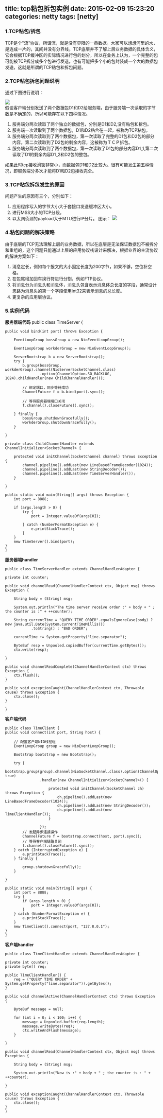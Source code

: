title: tcp粘包拆包实例
date: 2015-02-09 15:23:20
categories: netty
tags: [netty]
---
### 1.TCP粘包/拆包
TCP是个"流"协议，所谓流，就是没有界限的一串数据。大家可以想想河里的水，是连成一片的，其间并没有分界线。TCP底层并不了解上层业务数据的具体含义，它会根据TCP缓冲区的实际情况进行包的划分，所以在业务上认为，一个完整的包可能被TCP拆分成多个包进行发送，也有可能把多个小的包封装成一个大的数据包发送，这就是所谓的TCP粘包和拆包问题。
<!--more-->
### 2.TCP粘包拆包问题说明
通过下图进行说明：

![](/img/tcp-stick.png)  
假设客户端分别发送了两个数据包D1和D2给服务端，由于服务端一次读取的字节数是不确定的，所以可能存在以下四种情况。

1. 服务端分两次读取了两个独立的数据包，分别是D1和D2,没有粘包和拆包。
2. 服务端一次读取到了两个数据包，D1和D2粘合在一起，被称为TCP粘包。
3. 服务端分两次读取到了两个数据包，第一次读取了完整的D1包和D2包的部分内容，第二次读取到了D2包的剩余内容，这被称为ＴＣＰ拆包。
4. 服务端分两次读取到了两个数据包，第一次读取了D1包的部分内容D1_1,第二次读取了D1的剩余内容D1_2和D2包的整包。

如果此时tcp接收滑窗非常小，而数据包D1和D2比较大。很有可能发生第五种情况，即服务端分多次才能将D1和D2包接收完全。

### 3.TCP粘包拆包发生的原因
问题产生的原因有三个，分别如下：

1. 应用程序写入的字节大小大于套接口发送缓冲区大小。
2. 进行MSS大小的TCP分段。
3. 以太网侦测的payload大于MTU进行IP分片。
图示：
![](/img/tcp-stick-problem.png)


### 4.粘包问题的解决策略
由于底层的TCP无法理解上层的业务数据，所以在底层是无法保证数据包不被拆分和重组的，这个问题只能通过上层的应用协议栈设计来解决，根据业界的主流协议的解决方案如下：

1. 消息定长，例如每个报文的大小固定长度为200字节，如果不够，空位补空格。
2. 在包尾增加回车换行符进行分割，例如FTP协议。
3. 将消息分为消息头和消息体，消息头包含表示消息体总长度的字段，通常设计思路为消息头的第一个字段使用int32来表示消息的总长度。
4. 更复杂的应用层协议。


### 5.实例代码

**服务器端代码**
	public class TimeServer {

	public void bind(int port) throws Exception {

		EventLoopGroup bossGroup = new NioEventLoopGroup();

		EventLoopGroup workderGroup = new NioEventLoopGroup();

		ServerBootstrap b = new ServerBootstrap();
		try {
			b.group(bossGroup, workderGroup).channel(NioServerSocketChannel.class)
					.option(ChannelOption.SO_BACKLOG, 1024).childHandler(new ChildChannelHandler());

			// 绑定端口，同步等待成功
			ChannelFuture f = b.bind(port).sync();

			// 等待服务器端端口关闭
			f.channel().closeFuture().sync();

		} finally {
			bossGroup.shutdownGracefully();
			workderGroup.shutdownGracefully();
		}

	}

	private class ChildChannelHandler extends ChannelInitializer<SocketChannel> {

		protected void initChannel(SocketChannel channel) throws Exception {
			channel.pipeline().addLast(new LineBasedFrameDecoder(1024));
			channel.pipeline().addLast(new StringDecoder());
			channel.pipeline().addLast(new TimeServerHandler());
		}

	}

	public static void main(String[] args) throws Exception {
		int port = 8888;

		if (args.length > 0) {
			try {
				port = Integer.valueOf(args[0]);

			} catch (NumberFormatException e) {
				e.printStackTrace();
			}
		}
		new TimeServer().bind(port);
	}
	}

**服务器端handler**

	public class TimeServerHandler extends ChannelHandlerAdapter {

	private int counter;

	public void channelRead(ChannelHandlerContext ctx, Object msg) throws Exception {

		String body = (String) msg;

		System.out.println("The time server receive order :" + body + " ; the counter is :" + ++counter);

		String currentTime = "QUERY TIME ORDER".equalsIgnoreCase(body) ? new java.util.Date(System.currentTimeMillis())
				.toString() : "BAD ORDER";

		currentTime += System.getProperty("line.separator");

		ByteBuf resp = Unpooled.copiedBuffer(currentTime.getBytes());
		ctx.write(resp);

	}

	public void channelReadComplete(ChannelHandlerContext ctx) throws Exception {
		ctx.flush();
	}

	public void exceptionCaught(ChannelHandlerContext ctx, Throwable cause) throws Exception {
		ctx.close();
	}

	}

**客户端代码**

	public class TimeClient {
	public void connect(int port, String host) {

		// 配置客户端NIO线程组
		EventLoopGroup group = new NioEventLoopGroup();

		Bootstrap bootstrap = new Bootstrap();

		try {
			bootstrap.group(group).channel(NioSocketChannel.class).option(ChannelOption.TCP_NODELAY, true)
					.handler(new ChannelInitializer<SocketChannel>() {

						protected void initChannel(SocketChannel ch) throws Exception {
							ch.pipeline().addLast(new LineBasedFrameDecoder(1024));
							ch.pipeline().addLast(new StringDecoder());
							ch.pipeline().addLast(new TimeClientHandler());
						}

					});
			// 发起异步连接操作
			ChannelFuture f = bootstrap.connect(host, port).sync();
			// 等待客户端链路关闭
			f.channel().closeFuture().sync();
		} catch (InterruptedException e) {
			e.printStackTrace();
		} finally {

			group.shutdownGracefully();
		}

	}

	public static void main(String[] args) {
		int port = 8888;
		try {
			if (args.length > 0) {
				port = Integer.valueOf(args[0]);
			}
		} catch (NumberFormatException e) {
			e.printStackTrace();
		}
		new TimeClient().connect(port, "127.0.0.1");
	}
	}

**客户端handler**

	public class TimeClientHandler extends ChannelHandlerAdapter {

	private int counter;
	private byte[] req;

	public TimeClientHandler() {
		req = ("QUERY TIME ORDER" + System.getProperty("line.separator")).getBytes();
	}

	public void channelActive(ChannelHandlerContext ctx) throws Exception {

		ByteBuf message = null;

		for (int i = 0; i < 100; i++) {
			message = Unpooled.buffer(req.length);
			message.writeBytes(req);
			ctx.writeAndFlush(message);
		}

	}

	public void channelRead(ChannelHandlerContext ctx, Object msg) throws Exception {

		String body = (String) msg;

		System.out.println("Now is :" + body + " ; the counter is : " + ++counter);

	}

	public void exceptionCaught(ChannelHandlerContext ctx, Throwable cause) throws Exception {
		ctx.close();
	}
	}
